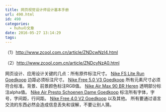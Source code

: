 ```yaml
---
title: 网页视觉设计师设计基本手册
url: 490.html
id: 490
categories:
  - huhuの文章
date: 2016-05-27 13:14:29
tags:
---
```


（1）http://www.zcool.com.cn/article/ZNDcwNzI4.html

（2）http://www.zcool.com.cn/article/ZNDcyNzA0.html

网页设计、应用设计关键的几点：所有原件标注尺寸。 [Nike FS Lite Run Goedkoop](http://www.goedkoopairmaxnike.nl/nike-running-goedkoop/nike-fs-lite-run.html) 边距必须标注尺寸。 [Nike Free 5.0 V3 Goedkoop](http://www.goedkoopairmaxnike.nl/nike-running-goedkoop/nike-free-5-0-v3.html) 所有元素尺寸必须符合标准。背景、前景颜色标注RGB值。 [Nike Air Max 90 BR Heren](http://www.nikeairmax2017.nl/nike-air-max-heren-goedkoop/nike-air-max-90-br-heren.html) 透明部分标注alpha值。 [Nike Air Presto Schoenen Dame Goedkoop](http://www.goedkoopairmaxnike.nl/nike-running-goedkoop/nike-air-presto-schoenen-dame.html) 标注所有字体，字号，字间距，行间距。 [Nike Free 4.0 V2 Goedkoop](http://www.goedkoopairmaxnike.nl/nike-running-goedkoop/nike-free-4-0-v2.html) 以及其他。 所有要通过语言交流的东西必然会造成信息丢失和误解，不要让别人猜。